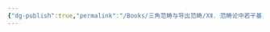 ```yaml
---
{"dg-publish":true,"permalink":"/Books/三角范畴与导出范畴/ⅩⅡ. 范畴论中若干基本概念和结论/12.16 Grothendieck 范畴/","dgPassFrontmatter":true,"created":"2024-07-06T09:50:48.792+08:00","updated":"2024-08-05T09:13:39.200+08:00"}
---
```


